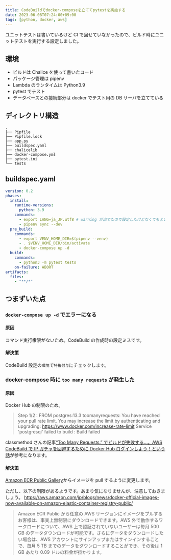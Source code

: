 ```yaml
---
title: CodeBuildでdocker-composeを立ててpytestを実施する
date: 2023-06-08T07:24:00+09:00
tags: [python, docker, aws]
---
```


ユニットテストは書いているけど CI で回せていなかったので、ビルド時にユニットテストを実行する設定しました。

## 環境

- ビルドは Chalice を使って書いたコード
- パッケージ管理は pipenv
- Lambda のランタイムは Python3.9
- pytest でテスト
- データベースとの接続部分は docker でテスト用の DB サーバを立てている

## ディレクトリ構造

```console
.
├── Pipfile
├── Pipfile.lock
├── app.py
├── buildspec.yaml
├── chalicelib
├── docker-compose.yml
├── pytest.ini
└── tests
```

## buildspec.yaml

```yaml
version: 0.2
phases:
  install:
    runtime-versions:
      python: 3.9
    commands:
      - export LANG=ja_JP.utf8 # warning が出てたので設定したけどなくてもよい
      - pipenv sync --dev
  pre_build:
    commands:
      - export VENV_HOME_DIR=$(pipenv --venv)
      - . $VENV_HOME_DIR/bin/activate
      - docker-compose up -d
  build:
    commands:
      - python3 -m pytest tests
    on-failure: ABORT
artifacts:
  files:
    - "**/*"
```

## つまずいた点

### `docker-compose up -d` でエラーになる

#### 原因

コマンド実行権限がないため。CodeBuild の作成時の設定ミスです。

#### 解決策

CodeBuild 設定の`環境`で`特権付与`にチェックします。

<!-- ![](/img/2023-06-08-07-46-09.png) -->

### docker-compose 時に `too many requests` が発生した

#### 原因

Docker Hub の制限のため。

> Step 1/2 : FROM postgres:13.3
> toomanyrequests: You have reached your pull rate limit. You may increase the limit by authenticating and upgrading: https://www.docker.com/increase-rate-limit
> Service 'postgresql' failed to build : Build failed

classmethod さんの記事[“Too Many Requests.” でビルドが失敗する…。AWS CodeBuild で IP ガチャを回避するために Docker Hub ログインしよう！という話](https://dev.classmethod.jp/articles/codebuild-has-to-use-dockerhub-login-to-avoid-ip-gacha/)が参考になります。

#### 解決策

[Amazon ECR Public Gallery](https://gallery.ecr.aws/)からイメージを pull するように変更します。

ただし、以下の制限があるようです。あまり気になりませんが、注意しておきましょう。
<https://aws.amazon.com/jp/blogs/news/docker-official-images-now-available-on-amazon-elastic-container-registry-public/>

> Amazon ECR Public から任意の AWS リージョンにイメージをプルするお客様は、事実上無制限にダウンロードできます。AWS 外で動作するワークロードについて、AWS 上で認証されていないユーザーは毎月 500 GB のデータダウンロードが可能です。さらにデータをダウンロードしたい場合は、AWS アカウントにサインアップまたはサインインすることで、毎月 5 TB までのデータをダウンロードすることができ、その後は 1 GB あたり 0.09 ドルの料金が掛かります。
